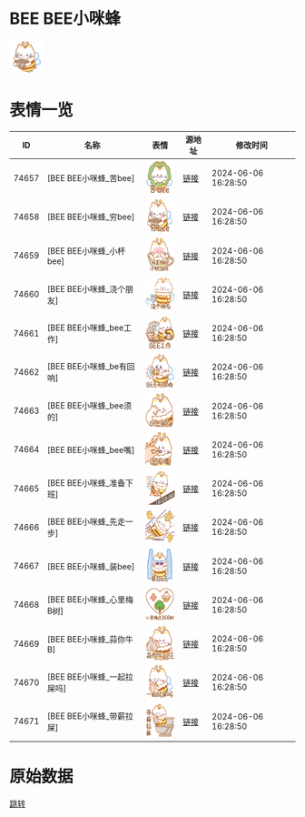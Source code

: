 # BEE BEE小咪蜂

<img src="./cover.png" height="60" alt="cover" />

# 表情一览

|ID|名称|表情|源地址|修改时间|
|----|----|----|----|----|
|74657|[BEE BEE小咪蜂_苦bee]|<img src="./pic/074657_%5BBEE BEE小咪蜂_苦bee%5D.png" height="60" alt="苦bee"/>|[链接](https://i0.hdslb.com/bfs/garb/f2543289c4510a4cc58346159582944d478369a5.png)|2024-06-06 16:28:50|
|74658|[BEE BEE小咪蜂_穷bee]|<img src="./pic/074658_%5BBEE BEE小咪蜂_穷bee%5D.png" height="60" alt="穷bee"/>|[链接](https://i0.hdslb.com/bfs/garb/60dbc17eec52ff0bc1e62a1d70d6df270c8d358a.png)|2024-06-06 16:28:50|
|74659|[BEE BEE小咪蜂_小杯bee]|<img src="./pic/074659_%5BBEE BEE小咪蜂_小杯bee%5D.png" height="60" alt="小杯bee"/>|[链接](https://i0.hdslb.com/bfs/garb/f667bdbe6034908b104fbc82b7f1bc0a8eea521e.png)|2024-06-06 16:28:50|
|74660|[BEE BEE小咪蜂_浇个朋友]|<img src="./pic/074660_%5BBEE BEE小咪蜂_浇个朋友%5D.png" height="60" alt="浇个朋友"/>|[链接](https://i0.hdslb.com/bfs/garb/7de86f91586c24d5d80e6fc524e063772d1151fd.png)|2024-06-06 16:28:50|
|74661|[BEE BEE小咪蜂_bee工作]|<img src="./pic/074661_%5BBEE BEE小咪蜂_bee工作%5D.png" height="60" alt="bee工作"/>|[链接](https://i0.hdslb.com/bfs/garb/5a0d50833d74765b7a0ee31a351ceb62b08849db.png)|2024-06-06 16:28:50|
|74662|[BEE BEE小咪蜂_be有回响]|<img src="./pic/074662_%5BBEE BEE小咪蜂_be有回响%5D.png" height="60" alt="be有回响"/>|[链接](https://i0.hdslb.com/bfs/garb/28dac787a7d8aeb427af287162584f7cfc281374.png)|2024-06-06 16:28:50|
|74663|[BEE BEE小咪蜂_bee须的]|<img src="./pic/074663_%5BBEE BEE小咪蜂_bee须的%5D.png" height="60" alt="bee须的"/>|[链接](https://i0.hdslb.com/bfs/garb/9c892f0adcbcb321e28952c59d845d0cd257e95d.png)|2024-06-06 16:28:50|
|74664|[BEE BEE小咪蜂_bee嘴]|<img src="./pic/074664_%5BBEE BEE小咪蜂_bee嘴%5D.png" height="60" alt="bee嘴"/>|[链接](https://i0.hdslb.com/bfs/garb/3383ddbf617f0a005f2e013e92021902b8a6ab51.png)|2024-06-06 16:28:50|
|74665|[BEE BEE小咪蜂_准备下班]|<img src="./pic/074665_%5BBEE BEE小咪蜂_准备下班%5D.png" height="60" alt="准备下班"/>|[链接](https://i0.hdslb.com/bfs/garb/9afe78b8f38dae4871f43d8ff84b4e4d827ed825.png)|2024-06-06 16:28:50|
|74666|[BEE BEE小咪蜂_先走一步]|<img src="./pic/074666_%5BBEE BEE小咪蜂_先走一步%5D.png" height="60" alt="先走一步"/>|[链接](https://i0.hdslb.com/bfs/garb/9c16a0cfdb57283a5a2601d6fcd522d0430f9eef.png)|2024-06-06 16:28:50|
|74667|[BEE BEE小咪蜂_装bee]|<img src="./pic/074667_%5BBEE BEE小咪蜂_装bee%5D.png" height="60" alt="装bee"/>|[链接](https://i0.hdslb.com/bfs/garb/45cc6d3f0109426237d7653aa76a28856253f8c4.png)|2024-06-06 16:28:50|
|74668|[BEE BEE小咪蜂_心里梅B树]|<img src="./pic/074668_%5BBEE BEE小咪蜂_心里梅B树%5D.png" height="60" alt="心里梅B树"/>|[链接](https://i0.hdslb.com/bfs/garb/cf994c61139b5e3489012ccc45212f904a2355a1.png)|2024-06-06 16:28:50|
|74669|[BEE BEE小咪蜂_蒜你牛B]|<img src="./pic/074669_%5BBEE BEE小咪蜂_蒜你牛B%5D.png" height="60" alt="蒜你牛B"/>|[链接](https://i0.hdslb.com/bfs/garb/609fbdff8e5ffec8873ef5317b943458503c981c.png)|2024-06-06 16:28:50|
|74670|[BEE BEE小咪蜂_一起拉屎吗]|<img src="./pic/074670_%5BBEE BEE小咪蜂_一起拉屎吗%5D.png" height="60" alt="一起拉屎吗"/>|[链接](https://i0.hdslb.com/bfs/garb/1619887c7f9a4312e13b3c092450fccccbe9d36d.png)|2024-06-06 16:28:50|
|74671|[BEE BEE小咪蜂_带薪拉屎]|<img src="./pic/074671_%5BBEE BEE小咪蜂_带薪拉屎%5D.png" height="60" alt="带薪拉屎"/>|[链接](https://i0.hdslb.com/bfs/garb/60d51f09aafd9dcd6f3e85adcea8abdf9eaf21a5.png)|2024-06-06 16:28:50|

# 原始数据

[跳转](./raw.json)

